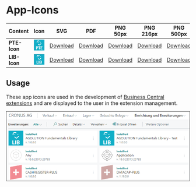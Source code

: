 # App-Icons

| Content      | Icon         | SVG                 | PDF                 | PNG 50px              | PNG 216px              | PNG 500px              | PNG 1000px              |
| ------------ | ------------ | ------------------- | ------------------- | --------------------- | ---------------------- | ---------------------- | ----------------------- |
| **PTE-Icon** | ![PTE-PNG50] | [Download][PTE-SVG] | [Download][PTE-PDF] | [Download][PTE-PNG50] | [Download][PTE-PNG216] | [Download][PTE-PNG500] | [Download][PTE-PNG1000] |
| **LIB-Icon** | ![LIB-PNG50] | [Download][LIB-SVG] | [Download][LIB-PDF] | [Download][LIB-PNG50] | [Download][LIB-PNG216] | [Download][LIB-PNG500] | [Download][LIB-PNG1000] |

[PTE-SVG]: app-icon-pte.svg
[PTE-PDF]: app-icon-pte.pdf
[PTE-PNG50]: app-icon-pte-50px.png
[PTE-PNG216]: app-icon-pte-216px.png
[PTE-PNG500]: app-icon-pte-500px.png
[PTE-PNG1000]: app-icon-pte-1000px.png

[LIB-SVG]: app-icon-lib.svg
[LIB-PDF]: app-icon-lib.pdf
[LIB-PNG50]: app-icon-lib-50px.png
[LIB-PNG216]: app-icon-lib-216px.png
[LIB-PNG500]: app-icon-lib-500px.png
[LIB-PNG1000]: app-icon-lib-1000px.png

## Usage

These app icons are used in the development of [Business Central extensions](https://appsource.microsoft.com/de-de/marketplace/apps?search=agolution) and are displayed to the user in the extension management.

![Extensions in Business Central](../helpful-media/screenshot-business-central.png)
